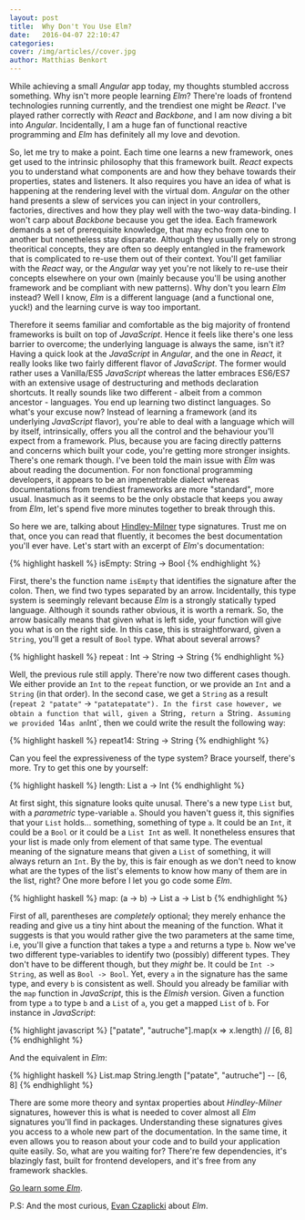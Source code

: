 ```yaml
---
layout: post
title:  Why Don't You Use Elm?
date:   2016-04-07 22:10:47
categories:
cover: /img/articles//cover.jpg
author: Matthias Benkort
---
```


While achieving a small *Angular* app today, my thoughts stumbled accross something. Why isn't
more people learning *Elm*? There're loads of frontend technologies running currently, and the
trendiest one might be *React*. I've played rather correctly with *React* and *Backbone*, and I
am now diving a bit into *Angular*. Incidentally, I am a huge fan of functional reactive
programming and *Elm* has definitely all my love and devotion. 

<!--more-->

So, let me try to make a point. Each time one learns a new framework, ones get used to the
intrinsic philosophy that this framework built. *React* expects you to understand what
components are and how they behave towards their properties, states and listeners. It also
requires you have an idea of what is happening at the rendering level with the virtual dom.
*Angular* on the other hand presents a slew of services you can inject in your controllers,
factories, directives and how they play well with the two-way data-binding. I won't carp about
*Backbone* because you get the idea. Each framework demands a set of prerequisite knowledge,
that may echo from one to another but nonetheless stay disparate. Although they usually rely on
strong theoritical concepts, they are often so deeply entangled in the framework that is
complicated to re-use them out of their context. You'll get familiar with the *React* way, or
the *Angular* way yet you're not likely to re-use their concepts elsewhere on your own (mainly
because you'll be using another framework and be compliant with new patterns). Why don't you
learn *Elm* instead? Well I know, *Elm* is a different language (and a functional one, yuck!)
and the learning curve is way too important.

Therefore it seems familiar and comfortable as the big majority of frontend frameworks is built
on top of *JavaScript*. Hence it feels like there's one less barrier to overcome; the
underlying language is always the same, isn't it? Having a quick look at the *JavaScript* in
*Angular*, and the one in *React*, it really looks like two fairly different flavor of
*JavaScript*. The former would rather uses a Vanilla/ES5 *JavaScript* whereas the latter
embraces ES6/ES7 with an extensive usage of destructuring and methods declaration shortcuts. It
really sounds like two different - albeit from a common ancestor - languages. You end up
learning two distinct languages. So what's your excuse now? Instead of learning a framework
(and its underlying *JavaScript* flavor), you're able to deal with a language which will by
itself, intrinsically, offers you all the control and the behaviour you'll expect from a
framework. Plus, because you are facing directly patterns and concerns which built your code,
you're getting more stronger insights. There's one remark though. I've been told the main issue
with *Elm* was about reading the documention. For non fonctional programming developers, it
appears to be an impenetrable dialect whereas documentations from trendiest frameworks are more
"standard", more usual.  Inasmuch as it seems to be the only obstacle that keeps you away from
*Elm*, let's spend five more minutes together to break through this.

So here we are, talking about [Hindley-Milner][hindleymilner] type signatures. Trust me on
that, once you can read that fluently, it becomes the best documentation you'll ever have.
Let's start with an excerpt of *Elm*'s documentation:

{% highlight haskell %}
isEmpty: String -> Bool
{% endhighlight %}

First, there's the function name `isEmpty` that identifies the signature after the colon. Then,
we find two types separated by an arrow. Incidentally, this type system is seemingly relevant
because *Elm* is a strongly statically typed language. Although it sounds rather obvious, it is
worth a remark. So, the arrow basically means that given what is left side, your function will
give you what is on the right side. In this case, this is straightforward, given a `String`,
you'll get a result of `Bool` type. What about several arrows?

{% highlight haskell %}
repeat : Int -> String -> String
{% endhighlight %}

Well, the previous rule still apply. There're now two different cases though. We either
provide an `Int` to the `repeat` function, or we provide an `Int` and a `String` (in that
order). In the second case, we get a `String` as a result (`repeat 2 "patate"` ->
`"patatepatate"). In the first case however, we obtain a function that will, given a `String`,
return a `String`. Assuming we provided `14` as an `Int`, then we could write the result the
following way:

{% highlight haskell %}
repeat14: String -> String
{% endhighlight %}

Can you feel the expressiveness of the type system? Brace yourself, there's more. Try to get
this one by yourself:

{% highlight haskell %}
length: List a -> Int
{% endhighlight %}

At first sight, this signature looks quite unusal. There's a new type `List` but, with a
*parametric* type-variable `a`. Should you haven't guess it, this signifies that your `List`
holds... something, something of type `a`. It could be an `Int`, it could be a `Bool` or it
could be a `List Int` as well. It nonetheless ensures that your list is made only from element
of that same type. The eventual meaning of the signature means that given a `List` of
something, it will always return an `Int`. By the by, this is fair enough as we don't need to
know what are the types of the list's elements to know how many of them are in the list, right?
One more before I let you go code some *Elm*.

{% highlight haskell %}
map: (a -> b) -> List a -> List b
{% endhighlight %}

First of all, parentheses are *completely* optional; they merely enhance the reading and give
us a tiny hint about the meaning of the function. What it suggests is that you would rather
give the two parameters at the same time, i.e, you'll give a function that takes a type `a` and
returns a type `b`. Now we've two different type-variables to identify two (possibly) different
types. They don't have to be different though, but they *might* be. It could be `Int ->
String`, as well as `Bool -> Bool`. Yet, every `a` in the signature has the same type, and
every `b` is consistent as well. Should you already be familiar with the `map` function in
*JavaScript*, this is the *Elmish* version. Given a function from type `a` to type `b` and a
`List` of `a`, you get a mapped `List` of `b`. For instance in *JavaScript*:

{% highlight javascript %}
["patate", "autruche"].map(x => x.length)
// [6, 8]
{% endhighlight %}

And the equivalent in *Elm*:

{% highlight haskell %}
List.map String.length ["patate", "autruche"]
-- [6, 8]
{% endhighlight %}

There are some more theory and syntax properties about *Hindley-Milner* signatures, however
this is what is needed to cover almost all *Elm* signatures you'll find in packages.
Understanding these signatures gives you access to a whole new part of the documentation. In
the same time, it even allows you to reason about your code and to build your application quite
easily. So, what are you waiting for? There're few dependencies, it's blazingly fast, built for
frontend developers, and it's free from any framework shackles. 

[Go learn some *Elm*][elm].

P.S: And the most curious, [Evan Czaplicki][evan] about *Elm*.

[elm]: http://elm-lang.org/try
[hindleymilner]: https://en.wikipedia.org/wiki/Hindley%E2%80%93Milner_type_system
[evan]: https://www.youtube.com/watch?v=oYk8CKH7OhE
